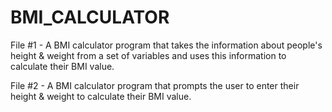 # BMI_CALCULATOR

File #1 -  A BMI calculator program that takes the information about people's height & weight from a set of variables
and uses this information to calculate their BMI value.

File #2 - A BMI calculator program that prompts the user to enter their height & weight to calculate their BMI value. 
